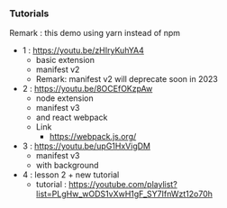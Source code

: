 ### Tutorials
Remark : this demo using yarn instead of npm
- 1 : https://youtu.be/zHIryKuhYA4
  - basic extension
  - manifest v2
  - Remark: manifest v2 will deprecate soon in 2023
- 2 : https://youtu.be/8OCEfOKzpAw
  - node extension
  - manifest v3
  - and react webpack
  - Link
    - https://webpack.js.org/
- 3 : https://youtu.be/upG1HxVigDM
  - manifest v3
  - with background
- 4 : lesson 2 + new tutorial
  - tutorial : https://youtube.com/playlist?list=PLgHw_wODS1vXwH1gF_SY7IfnWzt12o70h
